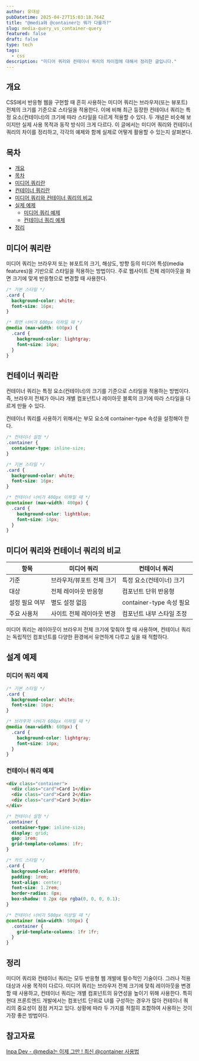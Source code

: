 ```yaml
---
author: 유대상
pubDatetime: 2025-04-27T15:03:18.764Z
title: "@media와 @container는 뭐가 다를까?"
slug: media-query_vs_container-query
featured: false
draft: false
type: tech
tags:
  - css
description: "미디어 쿼리와 컨테이너 쿼리의 차이점에 대해서 정리한 글입니다."
---
```


## 개요

CSS에서 반응형 웹을 구현할 때 흔히 사용하는 미디어 쿼리는 브라우저(또는 뷰포트) 전체의 크기를 기준으로 스타일을 적용한다. 이에 비해 최근 등장한 컨테이너 쿼리는 특정 요소(컨테이너)의 크기에 따라 스타일을 다르게 적용할 수 있다. 두 개념은 비슷해 보이지만 실제 사용 목적과 동작 방식이 크게 다르다. 이 글에서는 미디어 쿼리와 컨테이너 쿼리의 차이를 정리하고, 각각의 예제와 함께 실제로 어떻게 활용할 수 있는지 살펴본다.

## 목차

- [개요](#개요)
- [목차](#목차)
- [미디어 쿼리란](#미디어-쿼리란)
- [컨테이너 쿼리란](#컨테이너-쿼리란)
- [미디어 쿼리와 컨테이너 쿼리의 비교](#미디어-쿼리와-컨테이너-쿼리의-비교)
- [실제 예제](#실제-예제)
  - [미디어 쿼리 예제](#미디어-쿼리-예제)
  - [컨테이너 쿼리 예제](#컨테이너-쿼리-예제)
- [정리](#정리)

## 미디어 쿼리란

미디어 쿼리는 브라우저 또는 뷰포트의 크기, 해상도, 방향 등의 미디어 특성(media features)을 기반으로 스타일을 적용하는 방법이다. 주로 웹사이트 전체 레이아웃을 화면 크기에 맞게 반응형으로 변경할 때 사용한다.

```css
/* 기본 스타일 */
.card {
  background-color: white;
  font-size: 16px;
}

/* 화면 너비가 600px 이하일 때 */
@media (max-width: 600px) {
  .card {
    background-color: lightgray;
    font-size: 14px;
  }
}
```

## 컨테이너 쿼리란

컨테이너 쿼리는 특정 요소(컨테이너)의 크기를 기준으로 스타일을 적용하는 방법이다. 즉, 브라우저 전체가 아니라 개별 컴포넌트나 레이아웃 블록의 크기에 따라 스타일을 다르게 만들 수 있다.

컨테이너 쿼리를 사용하기 위해서는 부모 요소에 container-type 속성을 설정해야 한다.

```css
/* 컨테이너 설정 */
.container {
  container-type: inline-size;
}

/* 기본 스타일 */
.card {
  background-color: white;
  font-size: 16px;
}

/* 컨테이너 너비가 400px 이하일 때 */
@container (max-width: 400px) {
  .card {
    background-color: lightblue;
    font-size: 14px;
  }
}
```

## 미디어 쿼리와 컨테이너 쿼리의 비교

| 항목           | 미디어 쿼리               | 컨테이너 쿼리             |
| -------------- | ------------------------- | ------------------------- |
| 기준           | 브라우저/뷰포트 전체 크기 | 특정 요소(컨테이너) 크기  |
| 대상           | 전체 레이아웃 반응형      | 컴포넌트 단위 반응형      |
| 설정 필요 여부 | 별도 설정 없음            | container-type 속성 필요  |
| 주요 사용처    | 사이트 전체 레이아웃 변경 | 컴포넌트 내부 스타일 조정 |

미디어 쿼리는 레이아웃이 브라우저 전체 크기에 맞춰야 할 때 사용하며, 컨테이너 쿼리는 독립적인 컴포넌트를 다양한 환경에서 유연하게 다루고 싶을 때 적합하다.

## 설계 예제

### 미디어 쿼리 예제

```css
/* 기본 스타일 */
.card {
  background-color: white;
  font-size: 16px;
}

/* 브라우저 너비가 600px 이하일 때 */
@media (max-width: 600px) {
  .card {
    background-color: lightgray;
    font-size: 14px;
  }
}
```

### 컨테이너 쿼리 예제

```html
<div class="container">
  <div class="card">Card 1</div>
  <div class="card">Card 2</div>
  <div class="card">Card 3</div>
</div>
```

```css
/* 컨테이너 설정 */
.container {
  container-type: inline-size;
  display: grid;
  gap: 1rem;
  grid-template-columns: 1fr;
}

/* 카드 스타일 */
.card {
  background-color: #f0f0f0;
  padding: 1rem;
  text-align: center;
  font-size: 1.2rem;
  border-radius: 8px;
  box-shadow: 0 2px 4px rgba(0, 0, 0, 0.1);
}

/* 컨테이너 너비가 500px 이상일 때 */
@container (min-width: 500px) {
  .container {
    grid-template-columns: 1fr 1fr;
  }
}
```

## 정리

미디어 쿼리와 컨테이너 쿼리는 모두 반응형 웹 개발에 필수적인 기술이다. 그러나 적용 대상과 사용 목적이 다르다. 미디어 쿼리는 브라우저 전체 크기에 맞춰 레이아웃을 변경할 때 사용하고, 컨테이너 쿼리는 개별 컴포넌트의 유연성을 높이기 위해 사용한다. 특히 현대 프론트엔드 개발에서는 컴포넌트 단위로 UI를 구성하는 경우가 많아 컨테이너 쿼리의 중요성이 점점 커지고 있다. 상황에 따라 두 가지를 적절히 조합하여 사용하는 것이 가장 좋은 방법이다.

## 참고자료

[Inpa Dev - @media는 이제 그만 ! 최신 @container 사용법](https://inpa.tistory.com/entry/%F0%9F%8C%9F-css-container-%EC%82%AC%EC%9A%A9%EB%B2%95)

